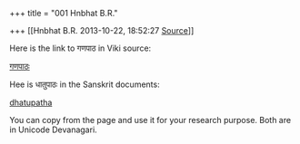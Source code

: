 +++
title = "001 Hnbhat B.R."

+++
[[Hnbhat B.R.	2013-10-22, 18:52:27 [Source](https://groups.google.com/g/samskrita/c/S3l1THgVclA)]]



Here is the link to गणपाठ in Viki source:

  

[गणपाठः](http://hi.wikipedia.org/wiki/%E0%A4%97%E0%A4%A3%E0%A4%AA%E0%A4%BE%E0%A4%A0)  

  
  

Hee is धातुपाठः in the Sanskrit documents:

  

[dhatupatha](http://sanskritdocuments.org/all_sa/dhatupatha_sa.html)

  

You can copy from the page and use it for your research purpose. Both are in Unicode Devanagari.

  



  

